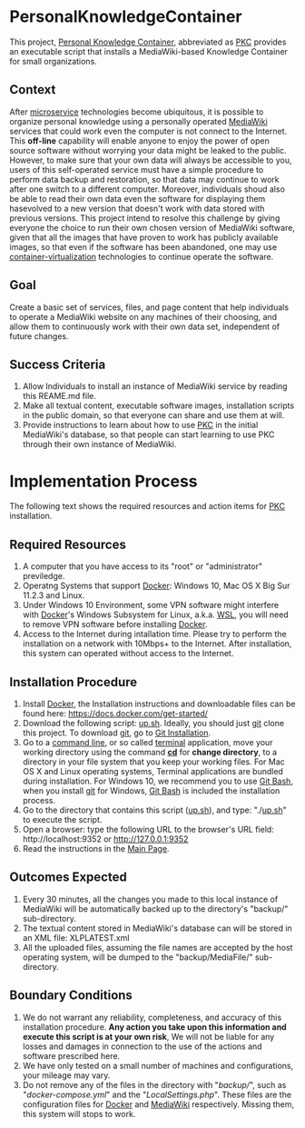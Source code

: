 # PersonalKnowledgeContainer
This project, [Personal Knowledge Container], abbreviated as [PKC] provides an executable script that installs a MediaWiki-based Knowledge Container for small organizations.

## Context
After [microservice] technologies become ubiquitous, it is possible to organize personal knowledge using a personally operated [MediaWiki] services that could work even the computer is not connect to the Internet. This **off-line** capability will enable anyone to enjoy the power of open source software without worrying your data might be leaked to the public. However, to make sure that your own data will always be accessible to you, users of this self-operated service must have a simple procedure to perform data backup and restoration, so that data may continue to work after one switch to a different computer. Moreover, individuals shoud also be able to read their own data even the software for displaying them hasevolved to a new version that doesn't work with data stored with previous versions. This project intend to resolve this challenge by giving everyone the choice to run their own chosen version of MediaWiki software, given that all the images that have proven to work has publicly available images, so that even if the software has been abandoned, one may use [container-virtualization] technologies to continue operate the software.

## Goal
Create a basic set of services, files, and page content that help individuals to operate a MediaWiki website on any machines of their choosing, and allow them to continuously work with their own data set, independent of future changes.

## Success Criteria
1. Allow Individuals to install an instance of MediaWiki service by reading this REAME.md file.
2. Make all textual content, executable software images, installation scripts in the public domain, so that everyone can share and use them at will.
3. Provide instructions to learn about how to use [PKC] in the initial MediaWiki's database, so that people can start learning to use PKC through their own instance of MediaWiki.

# Implementation Process
The following text shows the required resources and action items for [PKC] installation.

## Required Resources
1. A computer that you have access to its "root" or "administrator" previledge.
2. Operatng Systems that support [Docker]: Windows 10, Mac OS X Big Sur 11.2.3 and Linux.
3. Under Windows 10 Environment, some VPN software might interfere with [Docker]'s Windows Subsystem for Linux, a.k.a. [WSL], you will need to remove VPN software before installing [Docker].
4. Access to the Internet during intallation time. Please try to perform the installation on a network with 10Mbps+ to the Internet. After installation, this system can operated without access to the Internet.

## Installation Procedure
1. Install [Docker], the Installation instructions and downloadable files can be found here: https://docs.docker.com/get-started/
2. Download the following script: [up.sh]. Ideally, you should just [git] clone this project. To download [git], go to [Git Installation]. 
3. Go to a [command line], or so called [terminal] application, move your working directory using the command **[cd]** for **change directory**, to a directory in your file system that you keep your working files. For Mac OS X and Linux operating systems, Terminal applications are bundled during installation. For Windows 10, we recommend you to use [Git Bash], when you install [git] for Windows, [Git Bash] is included the installation process.
4. Go to the directory that contains this script ([up.sh]), and type: "./[up.sh]" to execute the script.
5. Open a browser: type the following URL to the browser's URL field: http://localhost:9352 or http://127.0.0.1:9352
6. Read the instructions in the [Main Page]. 

## Outcomes Expected
1. Every 30 minutes, all the changes you made to this local instance of MediaWiki will be automatically backed up to the directory's "backup/" sub-directory.
2. The textual content stored in MediaWiki's database can will be stored in an XML file: XLPLATEST.xml
3. All the uploaded files, assuming the file names are accepted by the host operating system, will be dumped to the "backup/MediaFile/" sub-directory.

## Boundary Conditions
1. We do not warrant any reliability, completeness, and accuracy of this installation procedure. **Any action you take upon this information and execute this script is at your own risk**, We will not be liable for any losses and damages in connection to the use of the actions and software prescribed here. 
2. We have only tested on a small number of machines and configurations, your mileage may vary.
3. Do not remove any of the files in the directory with "*backup/*", such as "*docker-compose.yml*" and the "*LocalSettings.php*". These files are the configuration files for [Docker] and [MediaWiki] respectively. Missing them, this system will stops to work.  


[Personal Knowledge Container]: https://github.com/benkoo/PersonalKnowledgeContainer/edit/main/README.md
[container-virtualization]:https://searchitoperations.techtarget.com/definition/container-containerization-or-container-based-virtualization
[command line]:https://www.osc.edu/supercomputing/unix-cmds
[terminal]: https://www.techopedia.com/definition/28747/mac-terminal-mac-os-x#:~:text=The%20Mac%20Terminal%20is%20a,OS%20X%20versions%20through%20Lion.&text=Terminal%20allows%20users%20to%20modify,graphical%20user%20interface%20(GUI).
[PKC]: https://github.com/benkoo/PersonalKnowledgeContainer/edit/main/README.md
[cd]:https://www.minitool.com/news/how-to-change-directory-in-cmd.html
[microservice]: https://www.bmc.com/blogs/microservices-architecture/
[Docker]: http://docker.io
[MediaWiki]: https://www.mediawiki.org/wiki/MediaWiki
[Main Page]: http://localhost:9352/index.php/Main_Page
[WSL]: https://docs.docker.com/docker-for-windows/wsl/
[up.sh]:https://github.com/benkoo/PersonalKnowledgeContainer/blob/main/up.sh
[git]:https://git-scm.com/
[Git Installation]:https://git-scm.com/
[Git Bash]: https://gitforwindows.org/
